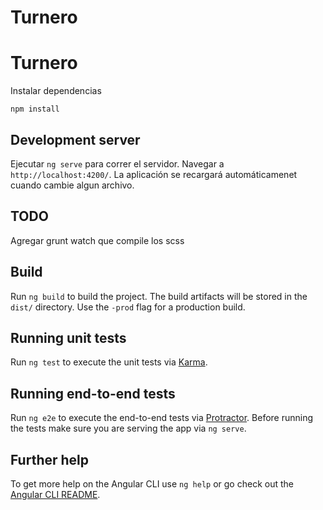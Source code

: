 # Turnero

# Turnero

Instalar dependencias

`npm install`

## Development server

Ejecutar `ng serve` para correr el servidor. Navegar a `http://localhost:4200/`. La aplicación se recargará automáticamenet cuando cambie algun archivo.

## TODO

Agregar grunt watch que compile los scss


## Build

Run `ng build` to build the project. The build artifacts will be stored in the `dist/` directory. Use the `-prod` flag for a production build.

## Running unit tests

Run `ng test` to execute the unit tests via [Karma](https://karma-runner.github.io).

## Running end-to-end tests

Run `ng e2e` to execute the end-to-end tests via [Protractor](http://www.protractortest.org/).
Before running the tests make sure you are serving the app via `ng serve`.

## Further help

To get more help on the Angular CLI use `ng help` or go check out the [Angular CLI README](https://github.com/angular/angular-cli/blob/master/README.md).
